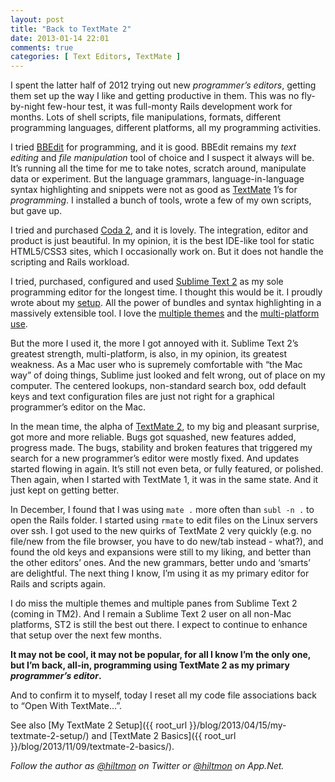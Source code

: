 ```yaml
---
layout: post
title: "Back to TextMate 2"
date: 2013-01-14 22:01
comments: true
categories: [ Text Editors, TextMate ]
---
```


I spent the latter half of 2012 trying out new *programmer’s editors*, getting them set up the way I like and getting productive in them. This was no fly-by-night few-hour test, it was full-monty Rails development work for months. Lots of shell scripts, file manipulations, formats, different programming languages, different platforms, all my programming activities.

I tried [BBEdit](hhttps://itunes.apple.com/us/app/bbedit/id404009241?mt=12&uo=4&at=10l894) for programming, and it is good. BBEdit remains my *text editing* and *file manipulation* tool of choice and I suspect it always will be. It’s running all the time for me to take notes, scratch around, manipulate data or experiment. But the language grammars, language-in-language syntax highlighting and snippets were not as good as [TextMate](http://macromates.com) 1’s for *programming*. I installed a bunch of tools, wrote a few of my own scripts, but gave up.

I tried and purchased [Coda 2](https://itunes.apple.com/us/app/coda-2/id499340368?mt=12&uo=4&at=10l894), and it is lovely. The integration, editor and product is just beautiful. In my opinion, it is the best IDE-like tool for static HTML5/CSS3 sites, which I occasionally work on. But it does not handle the scripting and Rails workload.

I tried, purchased, configured and used [Sublime Text 2](http://www.sublimetext.com/2) as my sole programming editor for the longest time. I thought this would be it. I proudly wrote about my [setup](http://hiltmon.com/blog/2012/08/14/my-sublime-text-2-setup/). All the power of bundles and syntax highlighting in a massively extensible tool. I love the [multiple themes](http://hiltmon.com/blog/2012/11/07/multiple-themes-in-sublime-text-2/) and the [multi-platform use](http://hiltmon.com/blog/2012/11/26/multi-platform-editing-is-sublime/).

But the more I used it, the more I got annoyed with it. Sublime Text 2’s greatest strength, multi-platform, is also, in my opinion, its greatest weakness. As a Mac user who is supremely comfortable with “the Mac way” of doing things, Sublime just looked and felt wrong, out of place on my computer. The centered lookups, non-standard search box, odd default keys and text configuration files are just not right for a graphical programmer’s editor on the Mac.

In the mean time, the alpha of [TextMate 2](https://github.com/textmate/textmate), to my big and pleasant surprise,  got more and more reliable. Bugs got squashed, new features added, progress made. The bugs, stability and broken features that triggered my search for a new programmer’s editor were mostly fixed. And updates started flowing in again. It’s still not even beta, or fully featured, or polished. Then again, when I started with TextMate 1, it was in the same state. And it just kept on getting better.

In December, I found that I was using `mate .` more often than `subl -n .` to open the Rails folder. I started using `rmate` to edit files on the Linux servers over ssh. I got used to the new quirks of TextMate 2 very quickly (e.g. no file/new from the file browser, you have to do new/tab instead - what?), and found the old keys and expansions were still to my liking, and better than the other editors’ ones. And the new grammars, better undo and ‘smarts’ are delightful. The next thing I know, I’m using it as my primary editor for Rails and scripts again. 

I do miss the multiple themes and multiple panes from Sublime Text 2 (coming in TM2). And I remain a Sublime Text 2 user on all non-Mac platforms, ST2 is still the best out there. I expect to continue to enhance that setup over the next few months.

**It may not be cool, it may not be popular, for all I know I’m the only one, but I’m back, all-in, programming using TextMate 2 as my primary *programmer’s editor*.**

And to confirm it to myself, today I reset all my code file associations back to “Open With TextMate...”.

See also [My TextMate 2 Setup]({{ root_url }}/blog/2013/04/15/my-textmate-2-setup/) and [TextMate 2 Basics]({{ root_url }}/blog/2013/11/09/textmate-2-basics/).

*Follow the author as [@hiltmon](http://twitter.com/hiltmon) on Twitter or [@hiltmon](http://alpha.app.net/hiltmon) on App.Net.*
